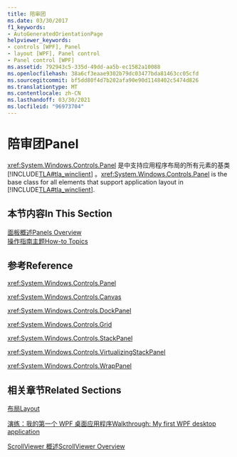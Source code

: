 ```yaml
---
title: 陪审团
ms.date: 03/30/2017
f1_keywords:
- AutoGeneratedOrientationPage
helpviewer_keywords:
- controls [WPF], Panel
- layout [WPF], Panel control
- Panel control [WPF]
ms.assetid: 792943c5-335d-49dd-aa5b-ec1582a10088
ms.openlocfilehash: 38a6cf3eaae9302b79dc03477bda81463cc05cfd
ms.sourcegitcommit: bf5dd80f4d7b202afa90e90d1148402c5474d826
ms.translationtype: MT
ms.contentlocale: zh-CN
ms.lasthandoff: 03/30/2021
ms.locfileid: "96973704"
---
```

# <a name="panel"></a><span data-ttu-id="434a4-102">陪审团</span><span class="sxs-lookup"><span data-stu-id="434a4-102">Panel</span></span>
<span data-ttu-id="434a4-103"><xref:System.Windows.Controls.Panel> 是中支持应用程序布局的所有元素的基类 [!INCLUDE[TLA#tla_winclient](../../../includes/tlasharptla-winclient-md.md)] 。</span><span class="sxs-lookup"><span data-stu-id="434a4-103"><xref:System.Windows.Controls.Panel> is the base class for all elements that support application layout in [!INCLUDE[TLA#tla_winclient](../../../includes/tlasharptla-winclient-md.md)].</span></span>  
  
## <a name="in-this-section"></a><span data-ttu-id="434a4-104">本节内容</span><span class="sxs-lookup"><span data-stu-id="434a4-104">In This Section</span></span>  
 [<span data-ttu-id="434a4-105">面板概述</span><span class="sxs-lookup"><span data-stu-id="434a4-105">Panels Overview</span></span>](panels-overview.md)  
 [<span data-ttu-id="434a4-106">操作指南主题</span><span class="sxs-lookup"><span data-stu-id="434a4-106">How-to Topics</span></span>](panel-how-to-topics.md)  
  
## <a name="reference"></a><span data-ttu-id="434a4-107">参考</span><span class="sxs-lookup"><span data-stu-id="434a4-107">Reference</span></span>  
 <xref:System.Windows.Controls.Panel>  
  
 <xref:System.Windows.Controls.Canvas>  
  
 <xref:System.Windows.Controls.DockPanel>  
  
 <xref:System.Windows.Controls.Grid>  
  
 <xref:System.Windows.Controls.StackPanel>  
  
 <xref:System.Windows.Controls.VirtualizingStackPanel>  
  
 <xref:System.Windows.Controls.WrapPanel>  
  
## <a name="related-sections"></a><span data-ttu-id="434a4-108">相关章节</span><span class="sxs-lookup"><span data-stu-id="434a4-108">Related Sections</span></span>  
 [<span data-ttu-id="434a4-109">布局</span><span class="sxs-lookup"><span data-stu-id="434a4-109">Layout</span></span>](../advanced/layout.md)  
  
 [<span data-ttu-id="434a4-110">演练：我的第一个 WPF 桌面应用程序</span><span class="sxs-lookup"><span data-stu-id="434a4-110">Walkthrough: My first WPF desktop application</span></span>](../getting-started/walkthrough-my-first-wpf-desktop-application.md)  
  
 [<span data-ttu-id="434a4-111">ScrollViewer 概述</span><span class="sxs-lookup"><span data-stu-id="434a4-111">ScrollViewer Overview</span></span>](scrollviewer-overview.md)
